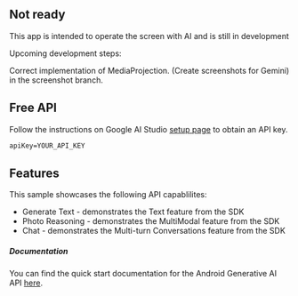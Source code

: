 ## Not ready

This app is intended to operate the screen with AI and is still in development

Upcoming development steps:

Correct implementation of MediaProjection. (Create screenshots for Gemini) in the screenshot branch.

## Free API

Follow the instructions on Google AI Studio [setup page](https://makersuite.google.com/app/apikey) to obtain an API key.

```txt
apiKey=YOUR_API_KEY
```
## Features

This sample showcases the following API capablilites:
* Generate Text - demonstrates the Text feature from the SDK
* Photo Reasoning - demonstrates the MultiModal feature from the SDK
* Chat - demonstrates the Multi-turn Conversations feature from the SDK

##### Documentation

You can find the quick start documentation for the Android Generative AI API [here](https://ai.google.dev/tutorials/android_quickstart).
